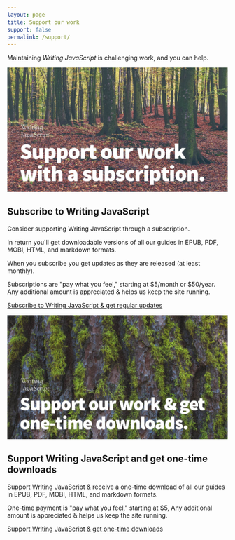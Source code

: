 ```yaml
---
layout: page
title: Support our work
support: false
permalink: /support/
---
```


Maintaining _Writing JavaScript_ is challenging work, and you can help.

<div class="w-100">
  <a href="https://gumroad.com/l/writingjs-subscribe" class="db">
    <img src="/assets/writingjavascript-subscribe-1200x676.jpg" class="w-100 db" alt="Subscribe to get regular updates">
  </a>
</div>

## Subscribe to Writing JavaScript

Consider supporting Writing JavaScript through a subscription.

In return you'll get downloadable versions of all our guides in EPUB, PDF, MOBI, HTML, and markdown formats.

When you subscribe you get updates as they are released (at least monthly).

Subscriptions are "pay what you feel," starting at $5/month or $50/year. Any additional amount is appreciated & helps us keep the site running.

<a href="https://gumroad.com/l/writingjs-subscribe" class="link f6 bg-blue near-white pv1 ph2 br2 dib v-mid hover-white hover-bg-dark-blue">Subscribe to Writing JavaScript & get regular updates</a>

<div class="w-100 mt5">
  <a href="https://gumroad.com/l/writingjs-onetime" class="db">
    <img src="/assets/writingjavascript-one-time-1200x676.jpg" class="w-100 db" alt="Just get the current guides">
  </a>
</div>

## Support Writing JavaScript and get one-time downloads

Support Writing JavaScript & receive a one-time download of all our guides in EPUB, PDF, MOBI, HTML, and markdown formats.

One-time payment is "pay what you feel," starting at $5, Any additional amount is appreciated & helps us keep the site running.

<a href="https://gumroad.com/l/writingjs-onetime" class="link f6 bg-blue near-white pv1 ph2 br2 dib v-mid hover-white hover-bg-dark-blue">Support Writing JavaScript & get one-time downloads</a>

